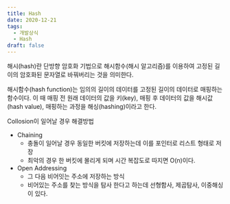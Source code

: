 ```yaml
---
title: Hash
date: 2020-12-21
tags:
  - 개발상식
  - Hash
draft: false
---
```

해시(hash)란 단방향 암호화 기법으로 해시함수(해시 알고리즘)를 이용하여 고정된 길이의 암호화된 문자열로 바꿔버리는 것을 의미한다.

해시함수(hash function)는 임의의 길이의 데이터를 고정된 길이의 데이터로 매핑하는 함수이다. 이 때 매핑 전 원래 데이터의 값을 키(key), 매핑 후 데이터의 값을 해시값(hash value), 매핑하는 과정을 해싱(hashing)이라고 한다.

Collosion이 일어날 경우 해결방법

-   Chaining 
    -   충돌이 일어날 경우 동일한 버킷에 저장하는데 이를 포인터로 리스트 형태로 저장
    -   최악의 경우 한 버킷에 몰리게 되며 시간 복잡도로 따지면 O(n)이다.
-   Open Addressing
    -   그 다음 비어잇는 주소에 저장하는 방식
    -   비어있는 주소를 찾는 방식을 탐사 한다고 하는데 선형함사, 제곱탐사, 이중해싱이 있다.